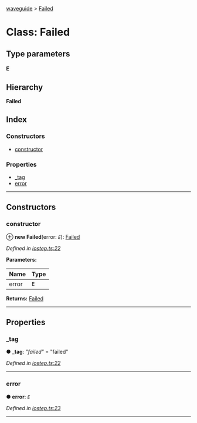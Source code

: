[waveguide](../README.md) > [Failed](../classes/failed.md)

# Class: Failed

## Type parameters
#### E 
## Hierarchy

**Failed**

## Index

### Constructors

* [constructor](failed.md#constructor)

### Properties

* [_tag](failed.md#_tag)
* [error](failed.md#error)

---

## Constructors

<a id="constructor"></a>

###  constructor

⊕ **new Failed**(error: *`E`*): [Failed](failed.md)

*Defined in [iostep.ts:22](https://github.com/rzeigler/waveguide/blob/79b3787/packages/waveguide/src/iostep.ts#L22)*

**Parameters:**

| Name | Type |
| ------ | ------ |
| error | `E` |

**Returns:** [Failed](failed.md)

___

## Properties

<a id="_tag"></a>

###  _tag

**● _tag**: *"failed"* = "failed"

*Defined in [iostep.ts:22](https://github.com/rzeigler/waveguide/blob/79b3787/packages/waveguide/src/iostep.ts#L22)*

___
<a id="error"></a>

###  error

**● error**: *`E`*

*Defined in [iostep.ts:23](https://github.com/rzeigler/waveguide/blob/79b3787/packages/waveguide/src/iostep.ts#L23)*

___

